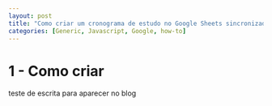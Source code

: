 ```yaml
---
layout: post
title: "Como criar um cronograma de estudo no Google Sheets sincronizado com o Google Calendar"
categories: [Generic, Javascript, Google, how-to]
---
```


# 1 - Como criar 

teste de escrita para aparecer no blog